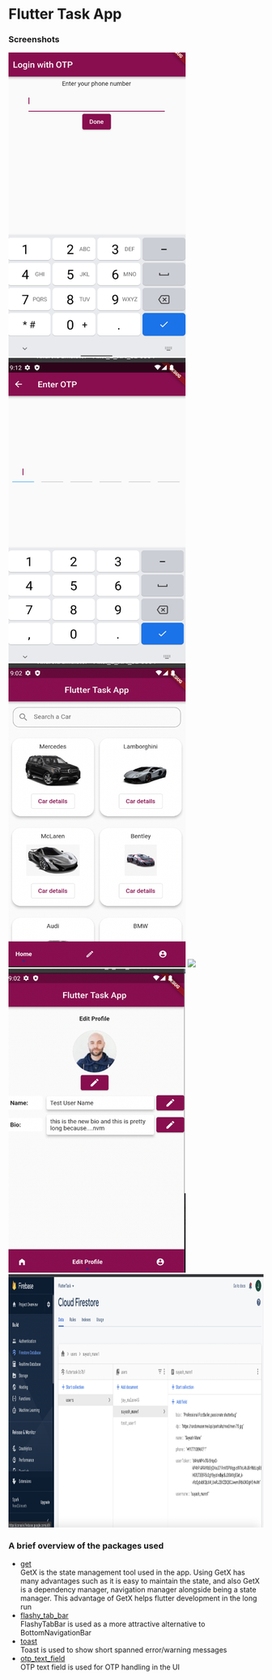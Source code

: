 # Flutter Task App

### Screenshots
<img src="assets/screenshots/enter_phone_screen.png" height="600" width="350">
<img src="assets/screenshots/otp_screen.png" height="600" width="350">
<img src="assets/screenshots/home_page.png" height="600" width="350">
<img src="assets/screenshots/profile.png height="600" width="350">
<img src="assets/screenshots/edit_profile.png" height="600" width="350">
<img src="assets/screenshots/cloud_firestore.png" height="500" width="900">




### A brief overview of the packages used

 - [get](https://pub.dev/packages/get)  
 GetX is the state management tool used in the app.
 Using GetX has many advantages such as it is easy to maintain the state, and also GetX is a dependency manager, navigation manager alongside being a state manager. 
 This advantage of GetX helps flutter development in the long run
 - [flashy_tab_bar](https://pub.dev/packages/flashy_tab_bar)  
 FlashyTabBar is used as a more attractive alternative to BottomNavigationBar
 - [toast](https://pub.dev/packages/toast)  
 Toast is used to show short spanned error/warning messages
 - [otp_text_field](https://pub.dev/packages/otp_text_field)  
 OTP text field is used for OTP handling in the UI

